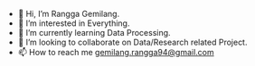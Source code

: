 - 👋 Hi, I’m Rangga Gemilang.
- 👀 I’m interested in Everything.
- 🌱 I’m currently learning Data Processing.
- 💞️ I’m looking to collaborate on Data/Research related Project.
- 📫 How to reach me gemilang.rangga94@gmail.com

<!---
RanggaGemilang/RanggaGemilang is a ✨ special ✨ repository because its `README.md` (this file) appears on your GitHub profile.
You can click the Preview link to take a look at your changes.
--->
